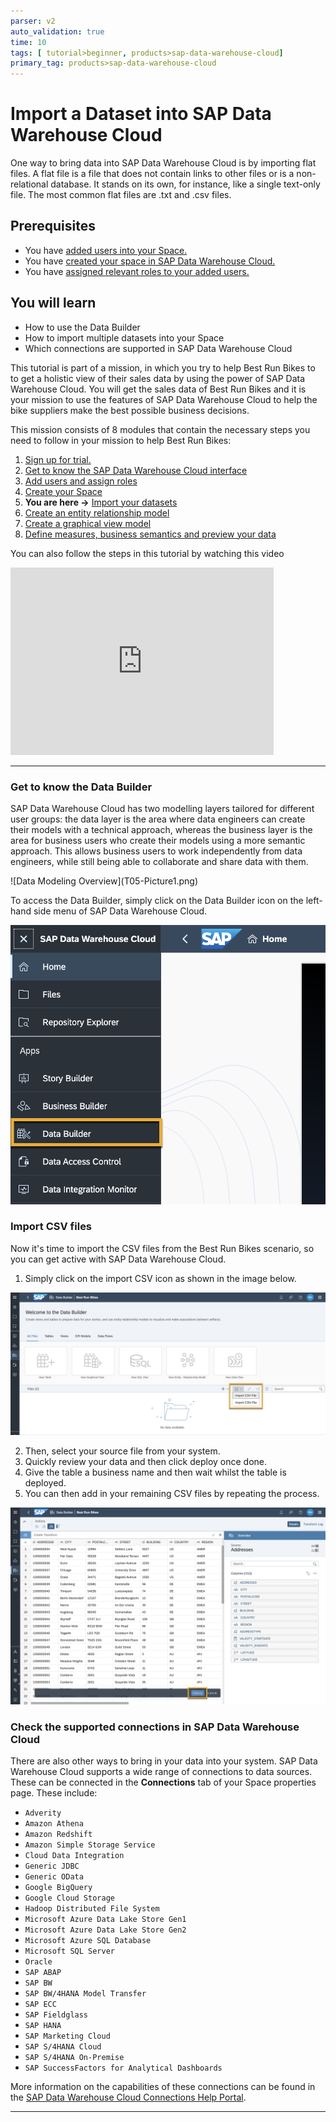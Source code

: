 ```yaml
---
parser: v2
auto_validation: true
time: 10
tags: [ tutorial>beginner, products>sap-data-warehouse-cloud]
primary_tag: products>sap-data-warehouse-cloud
---
```


# Import a Dataset into SAP Data Warehouse Cloud
<!-- description --> One way to bring data into SAP Data Warehouse Cloud is by importing flat files. A flat file is a file that does not contain links to other files or is a non-relational database. It stands on its own, for instance, like a single text-only file. The most common flat files are .txt and .csv files.

## Prerequisites
- You have [added users into your Space.](data-warehouse-cloud-3-add-users)
- You have [created your space in SAP Data Warehouse Cloud.](data-warehouse-cloud-4-spaces)
- You have [assigned relevant roles to your added users.](data-warehouse-cloud-3-add-users)

## You will learn
  - How to use the Data Builder
  - How to import multiple datasets into your Space
  - Which connections are supported in SAP Data Warehouse Cloud

  This tutorial is part of a mission, in which you try to help Best Run Bikes to to get a holistic view of their sales data by using the power of SAP Data Warehouse Cloud. You will get the sales data of Best Run Bikes and it is your mission to use the features of SAP Data Warehouse Cloud to help the bike suppliers make the best possible business decisions.

  This mission consists of 8 modules that contain the necessary steps you need to follow in your mission to help Best Run Bikes:

  1. [Sign up for trial.](data-warehouse-cloud-1-begin-trial)
  2. [Get to know the SAP Data Warehouse Cloud interface](data-warehouse-cloud-2-interface)
  3. [Add users and assign roles](data-warehouse-cloud-3-add-users)
  4. [Create your Space](data-warehouse-cloud-4-spaces)
  5. **You are here ->** [Import your datasets](data-warehouse-cloud-5-import-dataset)
  6. [Create an entity relationship model](data-warehouse-cloud-6-entityrelationship-model)
  7. [Create a graphical view model](data-warehouse-cloud-7-graphicalview)
  8. [Define measures, business semantics and preview your data](data-warehouse-cloud-8-define-measures)

  You can also follow the steps in this tutorial by watching this video

  <iframe id="kmsembed-1_vijsnmp2" width="421" height="300" src="https://video.sap.com/embed/secure/iframe/entryId/1_vijsnmp2/uiConfId/30317401/pbc/122287171/st/0" class="kmsembed" allowfullscreen webkitallowfullscreen mozAllowFullScreen allow="autoplay *; fullscreen *; encrypted-media *" referrerPolicy="no-referrer-when-downgrade" sandbox="allow-downloads allow-forms allow-same-origin allow-scripts allow-top-navigation allow-pointer-lock allow-popups allow-modals allow-orientation-lock allow-popups-to-escape-sandbox allow-presentation allow-top-navigation-by-user-activation" frameborder="0" title="T05 - Import a Dataset into SAP Data Warehouse Cloud"></iframe>

---

### Get to know the Data Builder


SAP Data Warehouse Cloud has two modelling layers tailored for different user groups: the data layer is the area where data engineers can create their models with a technical approach, whereas the business layer is the area for business users who create their models using a more semantic approach. This allows business users to work independently from data engineers, while still being able to collaborate and share data with them.

<!-- border -->![Data Modeling Overview](T05-Picture1.png)

To access the Data Builder, simply click on the Data Builder icon on the left-hand side menu of SAP Data Warehouse Cloud.

![Data Builder Icon](T05-Picture2.png)


### Import CSV files


Now it's time to import the CSV files from the Best Run Bikes scenario, so you can get active with SAP Data Warehouse Cloud.

1.	Simply click on the import CSV icon as shown in the image below.

![Data Builder Import Icon](T05-Picture3.png)

2.	Then, select your source file from your system.
3.	Quickly review your data and then click deploy once done.
4.	Give the table a business name and then wait whilst the table is deployed.
5.	You can then add in your remaining CSV files by repeating the process.

![Deploy CSV](T05-Picture4.png)



### Check the supported connections in SAP Data Warehouse Cloud


There are also other ways to bring in your data into your system. SAP Data Warehouse Cloud supports a wide range of connections to data sources. These can be connected in the **Connections** tab of your Space properties page. These include:

- `Adverity`
- `Amazon Athena`
- `Amazon Redshift`
- `Amazon Simple Storage Service`
- `Cloud Data Integration`
- `Generic JDBC`
- `Generic OData`
- `Google BigQuery`
- `Google Cloud Storage`
- `Hadoop Distributed File System`
- `Microsoft Azure Data Lake Store Gen1`
- `Microsoft Azure Data Lake Store Gen2`
- `Microsoft Azure SQL Database`
- `Microsoft SQL Server`
- `Oracle`
- `SAP ABAP`
- `SAP BW`
- `SAP BW/4HANA Model Transfer`
- `SAP ECC`
- `SAP Fieldglass`
- `SAP HANA`
- `SAP Marketing Cloud`
- `SAP S/4HANA Cloud`
- `SAP S/4HANA On-Premise`
- `SAP SuccessFactors for Analytical Dashboards`

More information on the capabilities of these connections can be found in the [SAP Data Warehouse Cloud Connections Help Portal](https://help.sap.com/viewer/9f804b8efa8043539289f42f372c4862/cloud/en-US/eb85e157ab654152bd68a8714036e463.html).




---
